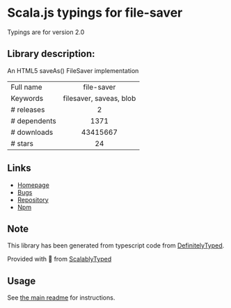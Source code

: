 
# Scala.js typings for file-saver

Typings are for version 2.0

## Library description:
An HTML5 saveAs() FileSaver implementation

|                    |                 |
| ------------------ | :-------------: |
| Full name          | file-saver |
| Keywords           | filesaver, saveas, blob |
| # releases         | 2 |
| # dependents       | 1371 |
| # downloads        | 43415667 |
| # stars            | 24 |

## Links
- [Homepage](https://github.com/eligrey/FileSaver.js#readme)
- [Bugs](https://github.com/eligrey/FileSaver.js/issues)
- [Repository](https://github.com/eligrey/FileSaver.js)
- [Npm](https://www.npmjs.com/package/file-saver)
    


## Note
This library has been generated from typescript code from [DefinitelyTyped](https://definitelytyped.org).

Provided with :purple_heart: from [ScalablyTyped](https://github.com/oyvindberg/ScalablyTyped)

## Usage
See [the main readme](../../readme.md) for instructions.


